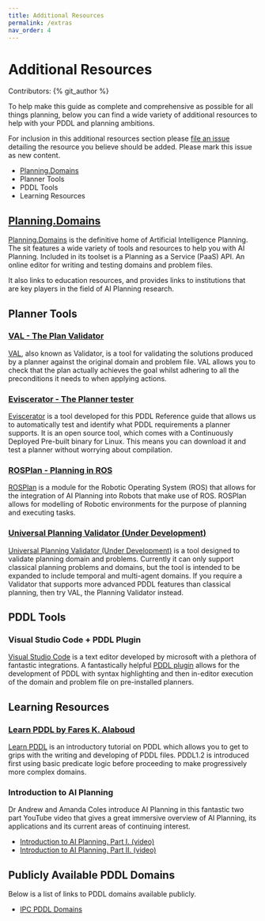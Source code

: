 ```yaml
---
title: Additional Resources
permalink: /extras
nav_order: 4
---
```

# Additional Resources

Contributors: {% git_author %}

To help make this guide as complete and comprehensive as possible for all things planning, below you can find a wide variety of additional resources to help with your PDDL and planning ambitions. 

For inclusion in this additional resources section please [file an issue](https://github.com/nergmada/pddl-reference/issues/new/choose) detailing the resource you believe should be added. Please mark this issue as new content. 

- [Planning.Domains](#planning.domains)
- Planner Tools
- PDDL Tools
- Learning Resources

## [Planning.Domains](http://planning.domains/)
[Planning.Domains](http://planning.domains/) is the definitive home of Artificial Intelligence Planning. The sit features a wide variety of tools and resources to help you with AI Planning. Included in its toolset is a Planning as a Service (PaaS) API. An online editor for writing and testing domains and problem files.

It also links to education resources, and provides links to institutions that are key players in the field of AI Planning research.

## Planner Tools

### [VAL - The Plan Validator](https://nms.kcl.ac.uk/planning/software/val.html)
[VAL](https://nms.kcl.ac.uk/planning/software/val.html), also known as Validator, is a tool for validating the solutions produced by a planner against the original domain and problem file. VAL allows you to check that the plan actually achieves the goal whilst adhering to all the preconditions it needs to when applying actions.

### [Eviscerator - The Planner tester](https://www.github.com/nergmada/eviscerator)
[Eviscerator](https://www.github.com/nergmada/eviscerator) is a tool developed for this PDDL Reference guide that allows us to automatically test and identify what PDDL requirements a planner supports. It is an open source tool, which comes with a Continuously Deployed Pre-built binary for Linux. This means you can download it and test a planner without worrying about compilation. 

### [ROSPlan - Planning in ROS](https://github.com/KCL-Planning/ROSPlan/)
[ROSPlan](https://github.com/KCL-Planning/ROSPlan/) is a module for the Robotic Operating System (ROS) that allows for the integration of AI Planning into Robots that make use of ROS. ROSPlan allows for modelling of Robotic environments for the purpose of planning and executing tasks.

### [Universal Planning Validator (Under Development)](https://github.com/aig-upf/universal-planning-validator)
[Universal Planning Validator (Under Development)](https://github.com/aig-upf/universal-planning-validator) is a tool designed to validate planning domain and problems. Currently it can only support classical planning problems and domains, but the tool is intended to be expanded to include temporal and multi-agent domains. If you require a Validator that supports more advanced PDDL features than classical planning, then try VAL, the Planning Validator instead.

## PDDL Tools
### Visual Studio Code + PDDL Plugin
[Visual Studio Code](https://code.visualstudio.com/) is a text editor developed by microsoft with a plethora of fantastic integrations. A fantastically helpful [PDDL plugin](https://marketplace.visualstudio.com/items?itemName=jan-dolejsi.pddl) allows for the development of PDDL with syntax highlighting and then in-editor execution of the domain and problem file on pre-installed planners.

## Learning Resources
### [Learn PDDL by Fares K. Alaboud](https://fareskalaboud.github.io/LearnPDDL/)
[Learn PDDL](https://fareskalaboud.github.io/LearnPDDL/) is an introductory tutorial on PDDL which allows you to get to grips with the writing and developing of PDDL files. PDDL1.2 is introduced first using basic predicate logic before proceeding to make progressively more complex domains.

### Introduction to AI Planning
Dr Andrew and Amanda Coles introduce AI Planning in this fantastic two part YouTube video that gives a great immersive overview of AI Planning, its applications and its current areas of continuing interest.

- [Introduction to AI Planning. Part I. (video)](https://www.youtube.com/watch?v=EeQcCs9SnhU)
- [Introduction to AI Planning. Part II. (video)](https://www.youtube.com/watch?v=FS95UjrICy0)

## Publicly Available PDDL Domains
Below is a list of links to PDDL domains available publicly.
- [IPC PDDL Domains](https://github.com/potassco/pddl-instances)